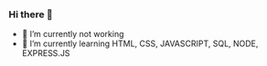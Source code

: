### Hi there 👋

- 🔭 I’m currently not working
- 🌱 I’m currently learning HTML, CSS, JAVASCRIPT, SQL, NODE, EXPRESS.JS
